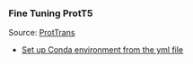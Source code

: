 ### Fine Tuning ProtT5
Source: [ProtTrans](https://github.com/agemagician/ProtTrans)
* [Set up Conda environment from the yml file](https://conda.io/projects/conda/en/latest/user-guide/tasks/manage-environments.html#creating-an-environment-from-an-environment-yml-file)